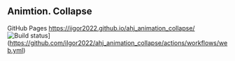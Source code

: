 ## Animtion. Collapse
GitHub Pages https://iigor2022.github.io/ahj_animation_collapse/
![Build status](https://github.com/iIgor2022/ahj_animation_collapse/actions/workflows/web.yml/badge.svg)](https://github.com/iIgor2022/ahj_animation_collapse/actions/workflows/web.yml)